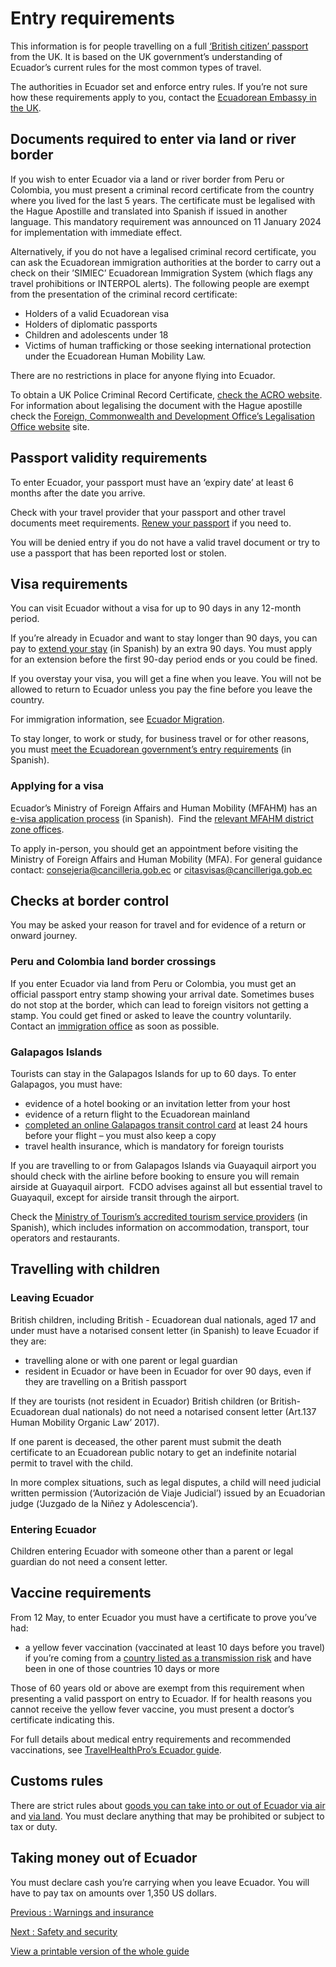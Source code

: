 # Entry requirements

This information is for people travelling on a full [‘British citizen’ passport](https://www.gov.uk/types-of-british-nationality) from the UK. It is based on the UK government’s understanding of Ecuador’s current rules for the most common types of travel.

The authorities in Ecuador set and enforce entry rules. If you’re not sure how these requirements apply to you, contact the [Ecuadorean Embassy in the UK](https://www.gov.uk/government/publications/foreign-embassies-in-the-uk).

## Documents required to enter via land or river border

If you wish to enter Ecuador via a land or river border from Peru or Colombia, you must present a criminal record certificate from the country where you lived for the last 5 years. The certificate must be legalised with the Hague Apostille and translated into Spanish if issued in another language. This mandatory requirement was announced on 11 January 2024 for implementation with immediate effect.

Alternatively, if you do not have a legalised criminal record certificate, you can ask the Ecuadorean immigration authorities at the border to carry out a check on their ’SIMIEC’ Ecuadorean Immigration System (which flags any travel prohibitions or INTERPOL alerts). The following people are exempt from the presentation of the criminal record certificate:

* Holders of a valid Ecuadorean visa
* Holders of diplomatic passports
* Children and adolescents under 18
* Victims of human trafficking or those seeking international protection under the Ecuadorean Human Mobility Law.

There are no restrictions in place for anyone flying into Ecuador.

To obtain a UK Police Criminal Record Certificate, [check the ACRO website](https://www.acro.police.uk/s/acro-services/police-certificates). For information about legalising the document with the Hague apostille check the [Foreign, Commonwealth and Development Office’s Legalisation Office website](https://www.gov.uk/get-document-legalised) site.

## Passport validity requirements

To enter Ecuador, your passport must have an ‘expiry date’ at least 6 months after the date you arrive.

Check with your travel provider that your passport and other travel documents meet requirements. [Renew your passport](https://www.gov.uk/renew-adult-passport/renew) if you need to.

You will be denied entry if you do not have a valid travel document or try to use a passport that has been reported lost or stolen.

## Visa requirements

You can visit Ecuador without a visa for up to 90 days in any 12-month period.

If you’re already in Ecuador and want to stay longer than 90 days, you can pay to [extend your stay](https://servicio.migracion.gob.ec/tramite/3) (in Spanish) by an extra 90 days. You must apply for an extension before the first 90-day period ends or you could be fined.

If you overstay your visa, you will get a fine when you leave. You will not be allowed to return to Ecuador unless you pay the fine before you leave the country.

For immigration information, see [Ecuador Migration](https://www.migracion.gob.ec/).

To stay longer, to work or study, for business travel or for other reasons, you must [meet the Ecuadorean government’s entry requirements](https://www.cancilleria.gob.ec/2021/05/11/embajadas-y-consulados-en-el-exterior/) (in Spanish).

### Applying for a visa

Ecuador’s Ministry of Foreign Affairs and Human Mobility (MFAHM) has an [e-visa application process](https://serviciosdigitales.cancilleria.gob.ec/authentication) (in Spanish).  Find the [relevant MFAHM district zone offices](https://www.cancilleria.gob.ec/2020/07/30/direccioneszonales/).

To apply in-person, you should get an appointment before visiting the Ministry of Foreign Affairs and Human Mobility (MFA). For general guidance contact: [consejeria@cancilleria.gob.ec](mailto:consejeria@cancilleria.gob.ec) or [citasvisas@cancilleriga.gob.ec](mailto:citasvisas@cancilleria.gob.ec)

## Checks at border control

You may be asked your reason for travel and for evidence of a return or onward journey.

### Peru and Colombia land border crossings

If you enter Ecuador via land from Peru or Colombia, you must get an official passport entry stamp showing your arrival date. Sometimes buses do not stop at the border, which can lead to foreign visitors not getting a stamp. You could get fined or asked to leave the country voluntarily. Contact an [immigration office](https://www.ministeriodegobierno.gob.ec/directorio-de-servicios-de-apoyo-migratorio/) as soon as possible.

### Galapagos Islands

Tourists can stay in the Galapagos Islands for up to 60 days. To enter Galapagos, you must have:

* evidence of a hotel booking or an invitation letter from your host
* evidence of a return flight to the Ecuadorean mainland
* [completed an online Galapagos transit control card](https://siiws.gobiernogalapagos.gob.ec/siicgg_web/) at least 24 hours before your flight – you must also keep a copy
* travel health insurance, which is mandatory for foreign tourists

If you are travelling to or from Galapagos Islands via Guayaquil airport you should check with the airline before booking to ensure you will remain airside at Guayaquil airport.  FCDO advises against all but essential travel to Guayaquil, except for airside transit through the airport.

Check the [Ministry of Tourism’s accredited tourism service providers](https://www.observatoriogalapagos.gob.ec/directorio-servicios-regularizados-galapagos) (in Spanish), which includes information on accommodation, transport, tour operators and restaurants.

## Travelling with children

### Leaving Ecuador

British children, including British - Ecuadorean dual nationals, aged 17 and under must have a notarised consent letter (in Spanish) to leave Ecuador if they are:

* travelling alone or with one parent or legal guardian
* resident in Ecuador or have been in Ecuador for over 90 days, even if they are travelling on a British passport

If they are tourists (not resident in Ecuador) British children (or British-Ecuadorean dual nationals) do not need a notarised consent letter (Art.137 Human Mobility Organic Law’ 2017).

If one parent is deceased, the other parent must submit the death certificate to an Ecuadorean public notary to get an indefinite notarial permit to travel with the child.

In more complex situations, such as legal disputes, a child will need judicial written permission (‘Autorización de Viaje Judicial’) issued by an Ecuadorian judge (‘Juzgado de la Niñez y Adolescencia’).

### Entering Ecuador

Children entering Ecuador with someone other than a parent or legal guardian do not need a consent letter.

## Vaccine requirements

From 12 May, to enter Ecuador you must have a certificate to prove you’ve had:

* a yellow fever vaccination (vaccinated at least 10 days before you travel) if you’re coming from a [country listed as a transmission risk](https://nathnacyfzone.org.uk/factsheet/65/countries-with-risk-of-yellow-fever-transmission) and have been in one of those countries 10 days or more

Those of 60 years old or above are exempt from this requirement when presenting a valid passport on entry to Ecuador. If for health reasons you cannot receive the yellow fever vaccine, you must present a doctor’s certificate indicating this.

For full details about medical entry requirements and recommended vaccinations, see [TravelHealthPro’s Ecuador guide](https://travelhealthpro.org.uk/country/70/ecuador#Vaccine_Recommendations).

## Customs rules

There are strict rules about [goods you can take into or out of Ecuador via air](https://www.aduana.gob.ec/viajeros-por-via-aerea/) and [via land](https://www.aduana.gob.ec/viajeros-por-via-terrestre/). You must declare anything that may be prohibited or subject to tax or duty.

## Taking money out of Ecuador

You must declare cash you’re carrying when you leave Ecuador. You will have to pay tax on amounts over 1,350 US dollars.

[Previous
:
Warnings and insurance](/foreign-travel-advice/ecuador)

[Next
:
Safety and security](/foreign-travel-advice/ecuador/safety-and-security)

[View a printable version of the whole guide](/foreign-travel-advice/ecuador/print)